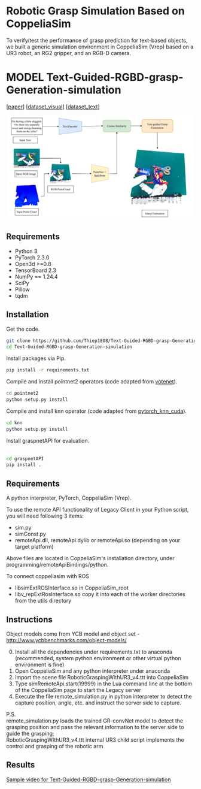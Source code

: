 # Robotic Grasp Simulation Based on CoppeliaSim
To verify/test the performance of grasp prediction for text-based objects, we built a generic simulation environment in CoppeliaSim (Vrep) based on a UR3 robot, an RG2 gripper, and an RGB-D camera.
# MODEL Text-Guided-RGBD-grasp-Generation-simulation
[[paper](https://drive.google.com/file/d/1Y7muh4Q74-IHvj3ZB42fAkvdi6XuVkkY/view?usp=sharing)]
[[dataset_visual](https://graspnet.net/)]
[[dataset_text](https://drive.google.com/file/d/1AtoURfvkvyOg2I3drIEPsFYUtH7mKCTc/view?usp=sharing)]


![teaser](model.png)
## Requirements
- Python 3
- PyTorch 2.3.0
- Open3d >=0.8
- TensorBoard 2.3
- NumPy == 1.24.4
- SciPy
- Pillow
- tqdm

## Installation
Get the code.
```bash
git clone https://github.com/Thiep1808/Text-Guided-RGBD-grasp-Generation-simulation.git
cd Text-Guided-RGBD-grasp-Generation-simulation
```
Install packages via Pip.
```bash
pip install -r requirements.txt
```
Compile and install pointnet2 operators (code adapted from [votenet](https://github.com/facebookresearch/votenet)).
```bash
cd pointnet2
python setup.py install
```
Compile and install knn operator (code adapted from [pytorch_knn_cuda](https://github.com/chrischoy/pytorch_knn_cuda)).
```bash
cd knn
python setup.py install
```
Install graspnetAPI for evaluation.
```bash

cd graspnetAPI
pip install .
```
## Requirements  
A python interpreter, PyTorch, CoppeliaSim (Vrep).  

To use the remote API functionality of Legacy Client in your Python script, you will need following 3 items:  
- sim.py  
- simConst.py  
- remoteApi.dll, remoteApi.dylib or remoteApi.so (depending on your target platform)  

Above files are located in CoppeliaSim's installation directory, under programming/remoteApiBindings/python. 

To connect coppeliasim with ROS
- libsimExtROSInterface.so   in CoppeliaSim_root
- libv_repExtRosInterface.so   copy it into each of the worker directories from the utils directory
## Instructions  
Object models come from YCB model and object set - http://www.ycbbenchmarks.com/object-models/   

0. Install all the dependencies under requirements.txt to anaconda (recommended, system python environment or other virtual python environment is fine)   
1. Open CoppeliaSim and any python interpreter under anaconda  
2. import the scene file RoboticGraspingWIthUR3_v4.ttt into CoppeliaSim  
3. Type simRemoteApi.start(19999) in the Lua command line at the bottom of the CoppeliaSim page to start the Legacy server  
4. Execute the file remote_simulation.py in python interpreter to detect the capture position, angle, etc. and instruct the server side to capture.  

P.S.  
remote_simulation.py loads the trained GR-convNet model to detect the grasping position and pass the relevant information to the server side to guide the grasping;  
RoboticGraspingWIthUR3_v4.ttt internal UR3 child script implements the control and grasping of the robotic arm  
## Results
[Sample video for Text-Guided-RGBD-grasp-Generation-simulation](https://github.com/Thiep1808/Text-Guided-RGBD-grasp-Generation-simulation/blob/main/final.webm)
